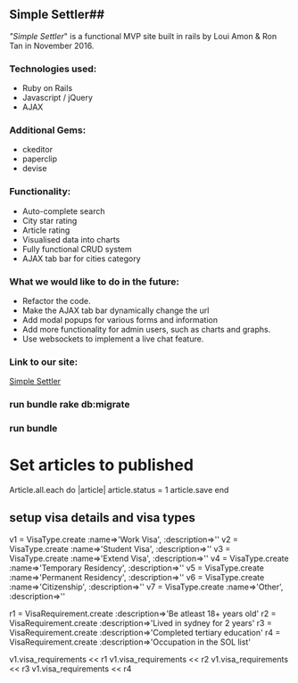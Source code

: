 ## Simple Settler##
_"Simple Settler_" is a functional MVP site built in rails by Loui Amon & Ron Tan in November 2016.

### Technologies used:
* Ruby on Rails
* Javascript / jQuery
* AJAX

### Additional Gems:
* ckeditor
* paperclip
* devise

### Functionality:
* Auto-complete search
* City star rating
* Article rating
* Visualised data into charts
* Fully functional CRUD system
* AJAX tab bar for cities category

### What we would like to do in the future:

* Refactor the code.
* Make the AJAX tab bar dynamically change the url
* Add modal popups for various forms and information
* Add more functionality for admin users, such as charts and graphs.
* Use websockets to implement a live chat feature.


### Link to our site:

[Simple Settler](http://easysettler.herokuapp.com/)

### run bundle rake db:migrate
### run bundle

# Set articles to published
Article.all.each do |article|
  article.status = 1
  article.save
end

## setup visa details and visa types
v1 = VisaType.create :name=>'Work Visa', :description=>''
v2 = VisaType.create :name=>'Student Visa', :description=>''
v3 = VisaType.create :name=>'Extend Visa', :description=>''
v4 = VisaType.create :name=>'Temporary Residency', :description=>''
v5 = VisaType.create :name=>'Permanent Residency', :description=>''
v6 = VisaType.create :name=>'Citizenship', :description=>''
v7 = VisaType.create :name=>'Other', :description=>''


r1 = VisaRequirement.create :description=>'Be atleast 18+ years old'
r2 = VisaRequirement.create :description=>'Lived in sydney for 2 years'
r3 = VisaRequirement.create :description=>'Completed tertiary education'
r4 = VisaRequirement.create :description=>'Occupation in the SOL list'

v1.visa_requirements << r1
v1.visa_requirements << r2
v1.visa_requirements << r3
v1.visa_requirements << r4
